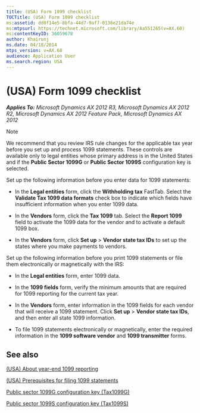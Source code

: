 ```yaml
---
title: (USA) Form 1099 checklist
TOCTitle: (USA) Form 1099 checklist
ms:assetid: dd0f14e5-8bfa-44d7-9af7-0136e21da74e
ms:mtpsurl: https://technet.microsoft.com/library/Aa551265(v=AX.60)
ms:contentKeyID: 36059678
author: Khairunj
ms.date: 04/18/2014
mtps_version: v=AX.60
audience: Application User
ms.search.region: USA
---
```


# (USA) Form 1099 checklist 


_**Applies To:** Microsoft Dynamics AX 2012 R3, Microsoft Dynamics AX 2012 R2, Microsoft Dynamics AX 2012 Feature Pack, Microsoft Dynamics AX 2012_


> [!NOTE]
> <P>We recommend that you review IRS rule changes for the applicable tax year before you set up and process 1099 statements. These controls are available only to legal entities whose primary address is in the United States and if the <STRONG>Public Sector 1099G</STRONG> or <STRONG>Public Sector 1099S</STRONG> configuration key is selected.</P>



Set up the following information before you enter data for 1099 statements:

  - In the **Legal entities** form, click the **Withholding tax** FastTab. Select the **Validate Tax 1099 data formats** check box to indicate which fields have insufficient information when you enter 1099 data.

  - In the **Vendors** form, click the **Tax 1099** tab. Select the **Report 1099** field to activate the 1099 data for the vendor and to activate a default 1099 box.

  - In the **Vendors** form, click **Set up** \> **Vendor state tax IDs** to set up the states where you make payments to vendors.

Set up the following information before you print 1099 statements or file them electronically or magnetically with the IRS:

  - In the **Legal entities** form, enter 1099 data.

  - In the **1099 fields** form, verify the minimum amounts that are required for 1099 reporting for the current tax year.

  - In the **Vendors** form, enter information in the 1099 fields for each vendor that will receive a 1099 statement. Click **Set up** \> **Vendor state tax IDs**, and then enter all state 1099 information.

  - To file 1099 statements electronically or magnetically, enter the required information in the **1099 software vendor** and **1099 transmitter** forms.

## See also

[(USA) About year-end 1099 reporting](usa-about-year-end-1099-reporting.md)

[(USA) Prerequisites for filing 1099 statements](usa-prerequisites-for-filing-1099-statements.md)

[Public sector 1099G configuration key (Tax1099G)](public-sector-1099g-configuration-key-tax1099g.md)

[Public sector 1099S configuration key (Tax1099S)](public-sector-1099s-configuration-key-tax1099s.md)

  


